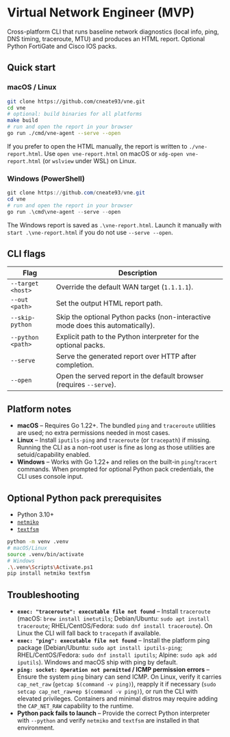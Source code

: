 # Virtual Network Engineer (MVP)
Cross-platform CLI that runs baseline network diagnostics (local info, ping, DNS timing, traceroute, MTU) and produces an HTML report. Optional Python FortiGate and Cisco IOS packs.

## Quick start
### macOS / Linux
```bash
git clone https://github.com/cneate93/vne.git
cd vne
# optional: build binaries for all platforms
make build
# run and open the report in your browser
go run ./cmd/vne-agent --serve --open
```

If you prefer to open the HTML manually, the report is written to `./vne-report.html`. Use `open vne-report.html` on macOS or `xdg-open vne-report.html` (or `wslview` under WSL) on Linux.

### Windows (PowerShell)
```powershell
git clone https://github.com/cneate93/vne.git
cd vne
# run and open the report in your browser
go run .\cmd\vne-agent --serve --open
```

The Windows report is saved as `.\vne-report.html`. Launch it manually with `start .\vne-report.html` if you do not use `--serve --open`.

## CLI flags
| Flag | Description |
| ---- | ----------- |
| `--target <host>` | Override the default WAN target (`1.1.1.1`). |
| `--out <path>` | Set the output HTML report path. |
| `--skip-python` | Skip the optional Python packs (non-interactive mode does this automatically). |
| `--python <path>` | Explicit path to the Python interpreter for the optional packs. |
| `--serve` | Serve the generated report over HTTP after completion. |
| `--open` | Open the served report in the default browser (requires `--serve`). |

## Platform notes
- **macOS** – Requires Go 1.22+. The bundled `ping` and `traceroute` utilities are used; no extra permissions needed in most cases.
- **Linux** – Install `iputils-ping` and `traceroute` (or `tracepath`) if missing. Running the CLI as a non-root user is fine as long as those utilities are setuid/capability enabled.
- **Windows** – Works with Go 1.22+ and relies on the built-in `ping`/`tracert` commands. When prompted for optional Python pack credentials, the CLI uses console input.

## Optional Python pack prerequisites
- Python 3.10+
- [`netmiko`](https://github.com/ktbyers/netmiko)
- [`textfsm`](https://github.com/google/textfsm)

```bash
python -m venv .venv
# macOS/Linux
source .venv/bin/activate
# Windows
.\.venv\Scripts\Activate.ps1
pip install netmiko textfsm
```

## Troubleshooting
- **`exec: "traceroute": executable file not found`** – Install `traceroute` (macOS: `brew install inetutils`; Debian/Ubuntu: `sudo apt install traceroute`; RHEL/CentOS/Fedora: `sudo dnf install traceroute`). On Linux the CLI will fall back to `tracepath` if available.
- **`exec: "ping": executable file not found`** – Install the platform ping package (Debian/Ubuntu: `sudo apt install iputils-ping`; RHEL/CentOS/Fedora: `sudo dnf install iputils`; Alpine: `sudo apk add iputils`). Windows and macOS ship with ping by default.
- **`ping: socket: Operation not permitted` / ICMP permission errors** – Ensure the system `ping` binary can send ICMP. On Linux, verify it carries `cap_net_raw` (`getcap $(command -v ping)`), reapply it if necessary (`sudo setcap cap_net_raw+ep $(command -v ping)`), or run the CLI with elevated privileges. Containers and minimal distros may require adding the `CAP_NET_RAW` capability to the runtime.
- **Python pack fails to launch** – Provide the correct Python interpreter with `--python` and verify `netmiko` and `textfsm` are installed in that environment.
